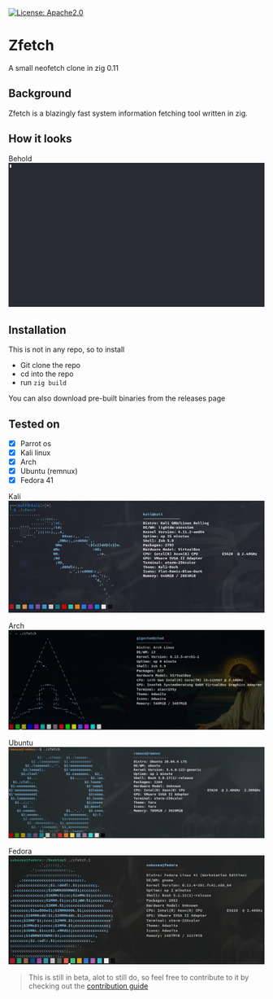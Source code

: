 [![License: Apache2.0](https://img.shields.io/badge/License-Apache_2.0-blue.svg)](https://opensource.org/licenses/apache-2-0) 

# Zfetch
A small neofetch clone in zig 0.11

## Background
Zfetch is a blazingly fast system information fetching tool written in zig.

## How it looks
Behold
![zfetch](zfetch.gif)

## Installation
This is not in any repo, so to install

- Git clone the repo
- cd into the repo
- run `zig build`

You can also download pre-built binaries from the releases page


## Tested on
- [x] Parrot os 
- [x] Kali linux 
- [x] Arch 
- [x] Ubuntu (remnux)
- [x] Fedora 41

Kali
![Kali](2025-03-11_15-43.png)

Arch
![Arch](arch.jpeg)

Ubuntu
![ubuntu](2025-03-11_15-55.png)

Fedora
![Fedora](2025-03-11_15-51.png)

> This is still in beta, alot to still do, so feel free to contribute to it by checking out the [contribution guide](https://github.com/pop-ecx/zfetch/blob/master/contributing.md)
